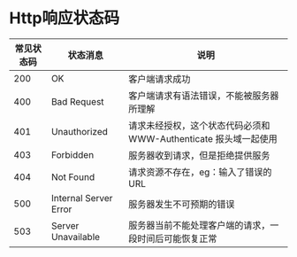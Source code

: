 # Http响应状态码

| 常见状态码 | 状态消息              | 说明                                                         |
| ---------- | --------------------- | ------------------------------------------------------------ |
| 200        | OK                    | 客户端请求成功                                               |
| 400        | Bad Request           | 客户端请求有语法错误，不能被服务器所理解                     |
| 401        | Unauthorized          | 请求未经授权，这个状态代码必须和WWW-Authenticate 报头域一起使用 |
| 403        | Forbidden             | 服务器收到请求，但是拒绝提供服务                             |
| 404        | Not Found             | 请求资源不存在，eg：输入了错误的URL                          |
| 500        | Internal Server Error | 服务器发生不可预期的错误                                     |
| 503        | Server Unavailable    | 服务器当前不能处理客户端的请求，一段时间后可能恢复正常       |

 

